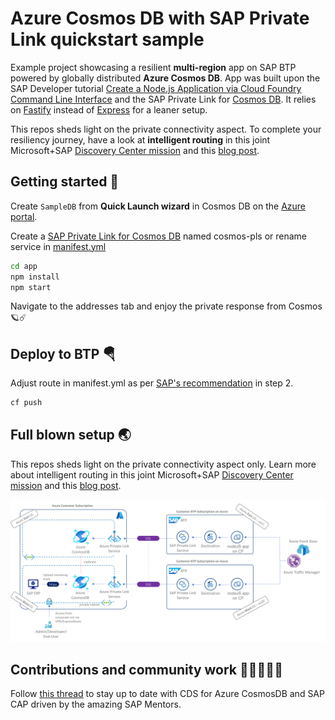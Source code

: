 # Azure Cosmos DB with SAP Private Link quickstart sample

Example project showcasing a resilient **multi-region** app on SAP BTP powered by globally distributed **Azure Cosmos DB**. App was built upon the SAP Developer tutorial [Create a Node.js Application via Cloud Foundry Command Line Interface](https://developers.sap.com/tutorials/btp-cf-buildpacks-node-create.html) and the SAP Private Link for [Cosmos DB](https://help.sap.com/docs/PRIVATE_LINK/42acd88cb4134ba2a7d3e0e62c9fe6cf/663ed5631cfd4ef0a4bd89ca00266943.html). It relies on [Fastify](https://www.fastify.io/) instead of [Express](https://expressjs.com/) for a leaner setup.

This repos sheds light on the private connectivity aspect. To complete your resiliency journey, have a look at **intelligent routing** in this joint Microsoft+SAP [Discovery Center mission](https://discovery-center.cloud.sap/missiondetail/3603/) and this [blog post](https://blogs.sap.com/2021/06/11/sap-where-can-i-get-toilet-paper-an-implementation-of-the-geodes-pattern-with-s4-btp-and-azure-cosmosdb/).

## Getting started 🚀

Create `SampleDB` from **Quick Launch wizard** in Cosmos DB on the [Azure portal](https://portal.azure.com/?feature.customportal=false#view/HubsExtension/BrowseResource/resourceType/Microsoft.DocumentDb%2FdatabaseAccounts).

Create a [SAP Private Link for Cosmos DB](https://help.sap.com/docs/PRIVATE_LINK/42acd88cb4134ba2a7d3e0e62c9fe6cf/663ed5631cfd4ef0a4bd89ca00266943.html) named cosmos-pls or rename service in [manifest.yml](manifest.yml)

```cmd
cd app
npm install
npm start
```

Navigate to the addresses tab and enjoy the private response from Cosmos🪐☄️

## Deploy to BTP 🪂

Adjust route in manifest.yml as per [SAP's recommendation](https://developers.sap.com/tutorials/btp-cf-buildpacks-node-create.html) in step 2.

```cmd
cf push
```

## Full blown setup 🌏

This repos sheds light on the private connectivity aspect only. Learn more about intelligent routing in this joint Microsoft+SAP [Discovery Center mission](https://discovery-center.cloud.sap/missiondetail/3603/) and this [blog post](https://blogs.sap.com/2021/06/11/sap-where-can-i-get-toilet-paper-an-implementation-of-the-geodes-pattern-with-s4-btp-and-azure-cosmosdb/).

<img src="img/cosmos-pls-overview.png" alt="architecture overview with emphasis on global deployment" style="width:800px;"/>

## Contributions and community work 👩🏼‍🤝‍👨🏽

Follow [this thread](https://github.com/sapmentors/cds-pg/issues/355) to stay up to date with CDS for Azure CosmosDB and SAP CAP driven by the amazing SAP Mentors.
